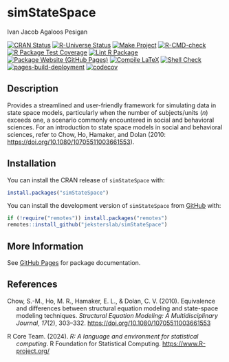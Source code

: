 simStateSpace
================
Ivan Jacob Agaloos Pesigan

<!-- README.md is generated from .setup/readme/README.Rmd. Please edit that file -->

<!-- badges: start -->

[![CRAN
Status](https://www.r-pkg.org/badges/version/simStateSpace)](https://cran.r-project.org/package=simStateSpace)
[![R-Universe
Status](https://jeksterslab.r-universe.dev/badges/simStateSpace)](https://jeksterslab.r-universe.dev)
[![Make
Project](https://github.com/jeksterslab/simStateSpace/actions/workflows/make.yml/badge.svg)](https://github.com/jeksterslab/simStateSpace/actions/workflows/make.yml)
[![R-CMD-check](https://github.com/jeksterslab/simStateSpace/actions/workflows/check-full.yml/badge.svg)](https://github.com/jeksterslab/simStateSpace/actions/workflows/check-full.yml)
[![R Package Test
Coverage](https://github.com/jeksterslab/simStateSpace/actions/workflows/test-coverage.yml/badge.svg)](https://github.com/jeksterslab/simStateSpace/actions/workflows/test-coverage.yml)
[![Lint R
Package](https://github.com/jeksterslab/simStateSpace/actions/workflows/lint.yml/badge.svg)](https://github.com/jeksterslab/simStateSpace/actions/workflows/lint.yml)
[![Package Website (GitHub
Pages)](https://github.com/jeksterslab/simStateSpace/actions/workflows/pkgdown-gh-pages.yml/badge.svg)](https://github.com/jeksterslab/simStateSpace/actions/workflows/pkgdown-gh-pages.yml)
[![Compile
LaTeX](https://github.com/jeksterslab/simStateSpace/actions/workflows/latex.yml/badge.svg)](https://github.com/jeksterslab/simStateSpace/actions/workflows/latex.yml)
[![Shell
Check](https://github.com/jeksterslab/simStateSpace/actions/workflows/shellcheck.yml/badge.svg)](https://github.com/jeksterslab/simStateSpace/actions/workflows/shellcheck.yml)
[![pages-build-deployment](https://github.com/jeksterslab/simStateSpace/actions/workflows/pages/pages-build-deployment/badge.svg)](https://github.com/jeksterslab/simStateSpace/actions/workflows/pages/pages-build-deployment)
[![codecov](https://codecov.io/gh/jeksterslab/simStateSpace/branch/main/graph/badge.svg?token=KVLUET3DJ6)](https://codecov.io/gh/jeksterslab/simStateSpace)
<!-- badges: end -->

## Description

Provides a streamlined and user-friendly framework for simulating data
in state space models, particularly when the number of subjects/units
($`n`$) exceeds one, a scenario commonly encountered in social and
behavioral sciences. For an introduction to state space models in social
and behavioral sciences, refer to Chow, Ho, Hamaker, and Dolan (2010:
<https://doi.org/10.1080/10705511003661553>).

## Installation

You can install the CRAN release of `simStateSpace` with:

``` r
install.packages("simStateSpace")
```

You can install the development version of `simStateSpace` from
[GitHub](https://github.com/jeksterslab/simStateSpace) with:

``` r
if (!require("remotes")) install.packages("remotes")
remotes::install_github("jeksterslab/simStateSpace")
```

## More Information

See [GitHub Pages](https://jeksterslab.github.io/simStateSpace) for
package documentation.

## References

<div id="refs" class="references csl-bib-body hanging-indent"
entry-spacing="0" line-spacing="2">

<div id="ref-Chow-Ho-Hamaker-etal-2010" class="csl-entry">

Chow, S.-M., Ho, M. R., Hamaker, E. L., & Dolan, C. V. (2010).
Equivalence and differences between structural equation modeling and
state-space modeling techniques. *Structural Equation Modeling: A
Multidisciplinary Journal*, *17*(2), 303–332.
<https://doi.org/10.1080/10705511003661553>

</div>

<div id="ref-RCoreTeam-2024" class="csl-entry">

R Core Team. (2024). *R: A language and environment for statistical
computing*. R Foundation for Statistical Computing.
<https://www.R-project.org/>

</div>

</div>
